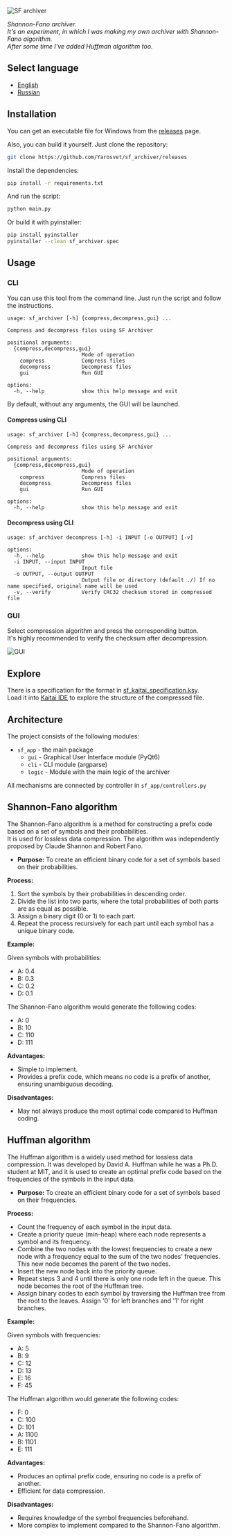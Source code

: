 ![SF archiver](sf_app/gui/img/sf_logo.png)

_Shannon-Fano archiver. <br>
It's an experiment, in which I was making my own archiver with Shannon-Fano algorithm.<br>
After some time I've added Huffman algorithm too._

## Select language

- [English](README.md)
- [Russian](README_ru.md)

## Installation

You can get an executable file for Windows from the [releases](https://github.com/Yarosvet/sf_archiver/releases) page.

Also, you can build it yourself. Just clone the repository:

```bash
git clone https://github.com/Yarosvet/sf_archiver/releases
```

Install the dependencies:

```bash
pip install -r requirements.txt
```

And run the script:

```bash
python main.py
```

Or build it with pyinstaller:

```bash
pip install pyinstaller
pyinstaller --clean sf_archiver.spec
```

## Usage

### CLI

You can use this tool from the command line. Just run the script and follow the instructions.

```
usage: sf_archiver [-h] {compress,decompress,gui} ...

Compress and decompress files using SF Archiver

positional arguments:
  {compress,decompress,gui}
                        Mode of operation
    compress            Compress files
    decompress          Decompress files
    gui                 Run GUI

options:
  -h, --help            show this help message and exit
```

By default, without any arguments, the GUI will be launched.

#### Compress using CLI

```
usage: sf_archiver [-h] {compress,decompress,gui} ...

Compress and decompress files using SF Archiver

positional arguments:
  {compress,decompress,gui}
                        Mode of operation
    compress            Compress files
    decompress          Decompress files
    gui                 Run GUI

options:
  -h, --help            show this help message and exit
```

#### Decompress using CLI

```
usage: sf_archiver decompress [-h] -i INPUT [-o OUTPUT] [-v]

options:
  -h, --help            show this help message and exit
  -i INPUT, --input INPUT
                        Input file
  -o OUTPUT, --output OUTPUT
                        Output file or directory (default ./) If no name specified, original name will be used
  -v, --verify          Verify CRC32 checksum stored in compressed file
```

### GUI

Select compression algorithm and press the corresponding button.<br>
It's highly recommended to verify the checksum after decompression.

![GUI](screenshot.png)

## Explore

There is a specification for the format in [sf_kaitai_specification.ksy](sf_kaitai_specification.ksy).<br>
Load it into [Kaitai IDE](https://ide.kaitai.io/) to explore the structure of the compressed file.

## Architecture

The project consists of the following modules:

- `sf_app` - the main package
    - `gui` - Graphical User Interface module (PyQt6)
    - `cli` - CLI module (argparse)
    - `logic` - Module with the main logic of the archiver

All mechanisms are connected by controller in `sf_app/controllers.py`

## Shannon-Fano algorithm

The Shannon-Fano algorithm is a method for constructing a prefix code based on a set of symbols and their
probabilities.<br>
It is used for lossless data compression. The algorithm was independently proposed by Claude Shannon and Robert Fano.

- **Purpose:** To create an efficient binary code for a set of symbols based on their probabilities.

**Process:**

1. Sort the symbols by their probabilities in descending order.
2. Divide the list into two parts, where the total probabilities of both parts are as equal as possible.
3. Assign a binary digit (0 or 1) to each part.
4. Repeat the process recursively for each part until each symbol has a unique binary code.

**Example:**

Given symbols with probabilities:

- A: 0.4
- B: 0.3
- C: 0.2
- D: 0.1

The Shannon-Fano algorithm would generate the following codes:

- A: 0
- B: 10
- C: 110
- D: 111

**Advantages:**

- Simple to implement.
- Provides a prefix code, which means no code is a prefix of another, ensuring unambiguous decoding.

**Disadvantages:**

- May not always produce the most optimal code compared to Huffman coding.

## Huffman algorithm

The Huffman algorithm is a widely used method for lossless data compression. It was developed by David A. Huffman while
he was a Ph.D. student at MIT, and it is used to create an optimal prefix code based on the frequencies of the symbols
in the input data.

- **Purpose:** To create an efficient binary code for a set of symbols based on their frequencies.

**Process:**

- Count the frequency of each symbol in the input data.
- Create a priority queue (min-heap) where each node represents a symbol and its frequency.
- Combine the two nodes with the lowest frequencies to create a new node with a frequency equal to the sum of the two
  nodes' frequencies. This new node becomes the parent of the two nodes.
- Insert the new node back into the priority queue.
- Repeat steps 3 and 4 until there is only one node left in the queue. This node becomes the root of the Huffman tree.
- Assign binary codes to each symbol by traversing the Huffman tree from the root to the leaves. Assign '0' for left
  branches and '1' for right branches.

**Example:**

Given symbols with frequencies:

- A: 5
- B: 9
- C: 12
- D: 13
- E: 16
- F: 45

The Huffman algorithm would generate the following codes:

- F: 0
- C: 100
- D: 101
- A: 1100
- B: 1101
- E: 111

**Advantages:**

- Produces an optimal prefix code, ensuring no code is a prefix of another.
- Efficient for data compression.

**Disadvantages:**

- Requires knowledge of the symbol frequencies beforehand.
- More complex to implement compared to the Shannon-Fano algorithm.
